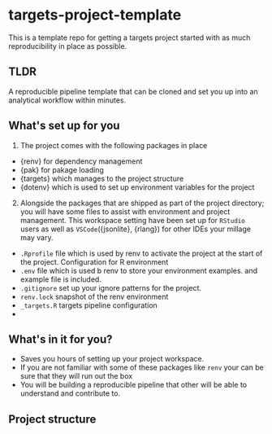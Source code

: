 # targets-project-template

This is a template repo for getting a targets project started with as much reproducibility in place as possible.

## TLDR

A reproducible pipeline template that can be cloned and set you up into an analytical workflow within minutes.

## What's set up for you

1. The project comes with the following packages in place

- {renv} for dependency management
- {pak} for pakage loading
- {targets} which manages to the project structure
- {dotenv} which is used to set up environment variables for the project

2. Alongside the packages that are shipped as part of the project directory; you will have some files to assist with environment and project management. This workspace setting have been set up for `RStudio` users as well as `VSCode`({jsonlite}, {rlang}) for other IDEs your millage may vary.

- `.Rprofile` file which is used by renv to activate the project at the start of the project. Configuration for R environment
- `.env` file which is used b renv to store your environment examples. and example file is included.
- `.gitignore` set up your ignore patterns for the project.
- `renv.lock` snapshot of the renv environment
- `_targets.R` targets pipeline configuration
- 

## What's in it for you?

- Saves you hours of setting up your project workspace.
- If you are not familiar with some of these packages like `renv` your can be sure that they will run out the box
- You will be building a reproducible pipeline that other will be able to understand and contribute to.

## Project structure
